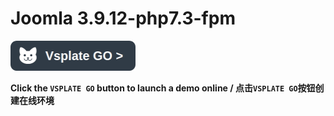 # Joomla 3.9.12-php7.3-fpm

<a href="https://www.vsplate.com/?docker-compose=https://github.com/vsplate/dcenvs/joomla/3.9.12-php7.3-fpm"><img alt="VSPLATE GO" src="https://raw.githubusercontent.com/vsplate/images/master/vsgo_btn.png" width="200px"></a>

**Click the `VSPLATE GO` button to launch a demo online / 点击`VSPLATE GO`按钮创建在线环境**
